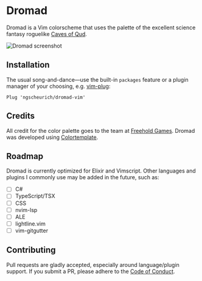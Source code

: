 # Dromad

Dromad is a Vim colorscheme that uses the palette of the excellent science fantasy
roguelike [Caves of Qud].

![Dromad screenshot](https://github.com/ngscheurich/dromad-vim/raw/master/screenshot.png)

## Installation

The usual song-and-dance—use the built-in `packages` feature or a plugin
manager of your choosing, e.g. [vim-plug]:

```vim
Plug 'ngscheurich/dromad-vim'
```

## Credits

All credit for the color palette goes to the team at [Freehold Games]. Dromad
was developed using [Colortemplate].

## Roadmap

Dromad is currently optimized for Elixir and Vimscript. Other languages and
plugins I commonly use may be added in the future, such as:

- [ ] C#
- [ ] TypeScript/TSX
- [ ] CSS
- [ ] nvim-lsp
- [ ] ALE
- [ ] lightline.vim
- [ ] vim-gitgutter

## Contributing

Pull requests are gladly accepted, especially around language/plugin support.
If you submit a PR, please adhere to the [Code of Conduct].

[Caves of Qud]: http://www.cavesofqud.com/
[vim-plug]: https://github.com/junegunn/vim-plug
[Freehold Games]: http://www.freeholdgames.com/
[Colortemplate]: https://github.com/lifepillar/vim-colortemplate
[Code of Conduct]: https://github.com/ngscheurich/dromad-vim/blob/master/CODE_OF_CONDUCT.md
